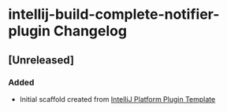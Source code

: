 <!-- Keep a Changelog guide -> https://keepachangelog.com -->

# intellij-build-complete-notifier-plugin Changelog

## [Unreleased]
### Added
- Initial scaffold created from [IntelliJ Platform Plugin Template](https://github.com/JetBrains/intellij-platform-plugin-template)
